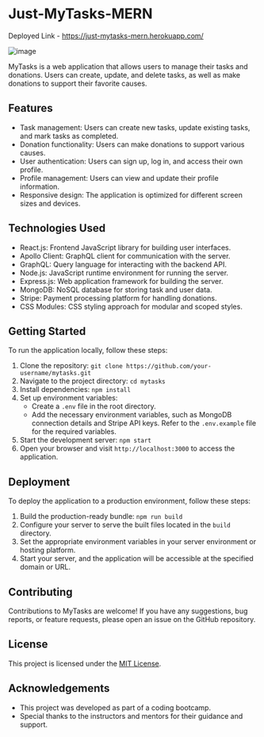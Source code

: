 # Just-MyTasks-MERN

Deployed Link - https://just-mytasks-mern.herokuapp.com/

![image](https://github.com/umhello2020/Just-MyTasks-MERN/assets/119268105/39eb2994-1680-40d9-a1f7-09eeb99a2cc7)


MyTasks is a web application that allows users to manage their tasks and donations. Users can create, update, and delete tasks, as well as make donations to support their favorite causes.

## Features

- Task management: Users can create new tasks, update existing tasks, and mark tasks as completed.
- Donation functionality: Users can make donations to support various causes.
- User authentication: Users can sign up, log in, and access their own profile.
- Profile management: Users can view and update their profile information.
- Responsive design: The application is optimized for different screen sizes and devices.

## Technologies Used

- React.js: Frontend JavaScript library for building user interfaces.
- Apollo Client: GraphQL client for communication with the server.
- GraphQL: Query language for interacting with the backend API.
- Node.js: JavaScript runtime environment for running the server.
- Express.js: Web application framework for building the server.
- MongoDB: NoSQL database for storing task and user data.
- Stripe: Payment processing platform for handling donations.
- CSS Modules: CSS styling approach for modular and scoped styles.

## Getting Started

To run the application locally, follow these steps:

1. Clone the repository: `git clone https://github.com/your-username/mytasks.git`
2. Navigate to the project directory: `cd mytasks`
3. Install dependencies: `npm install`
4. Set up environment variables:
   - Create a `.env` file in the root directory.
   - Add the necessary environment variables, such as MongoDB connection details and Stripe API keys. Refer to the `.env.example` file for the required variables.
5. Start the development server: `npm start`
6. Open your browser and visit `http://localhost:3000` to access the application.

## Deployment

To deploy the application to a production environment, follow these steps:

1. Build the production-ready bundle: `npm run build`
2. Configure your server to serve the built files located in the `build` directory.
3. Set the appropriate environment variables in your server environment or hosting platform.
4. Start your server, and the application will be accessible at the specified domain or URL.

## Contributing

Contributions to MyTasks are welcome! If you have any suggestions, bug reports, or feature requests, please open an issue on the GitHub repository.

## License

This project is licensed under the [MIT License](https://opensource.org/licenses/MIT).

## Acknowledgements

- This project was developed as part of a coding bootcamp.
- Special thanks to the instructors and mentors for their guidance and support.
